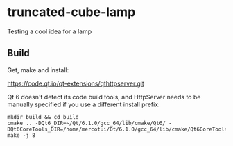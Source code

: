 # truncated-cube-lamp
Testing a cool idea for a lamp

## Build

Get, make and install:

https://code.qt.io/qt-extensions/qthttpserver.git

Qt 6 doesn't detect its code build tools, and HttpServer needs to be manually specified if you use a different install prefix:
```
mkdir build && cd build
cmake .. -DQt6_DIR=~/Qt/6.1.0/gcc_64/lib/cmake/Qt6/ -DQt6CoreTools_DIR=/home/mercotui/Qt/6.1.0/gcc_64/lib/cmake/Qt6CoreTools
make -j 8
```
